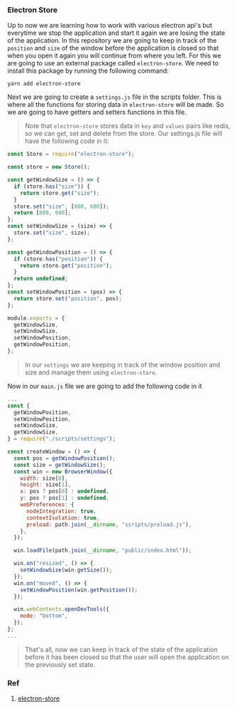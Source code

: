 ### Electron Store

Up to now we are learning how to work with various electron api's but everytime we stop the application and start it again we are losing the state of the application. In this repository we are going to keep in track of the `position` and `size` of the window before the application is closed so that when you open it again you will continue from where you left. For this we are going to use an external package called `electron-store`. We need to install this package by running the following command:

```shell
yarn add electron-store
```

Next we are going to create a `settings.js` file in the scripts folder. This is where all the functions for storing data in `electron-store` will be made. So we are going to have getters and setters functions in this file.

> Note that `electron-store` stores data in `key` and `values` pairs like redis, so we can get, set and delete from the store. Our settings.js file will have the following code in it:

```js
const Store = require("electron-store");

const store = new Store();

const getWindowSize = () => {
  if (store.has("size")) {
    return store.get("size");
  }
  store.set("size", [800, 600]);
  return [800, 600];
};
const setWindowSize = (size) => {
  store.set("size", size);
};

const getWindowPosition = () => {
  if (store.has("position")) {
    return store.get("position");
  }
  return undefined;
};
const setWindowPosition = (pos) => {
  return store.set("position", pos);
};

module.exports = {
  getWindowSize,
  setWindowSize,
  setWindowPosition,
  getWindowPosition,
};
```

> In our `settings` we are keeping in track of the window position and size and manage them using `electron-store`.

Now in our `main.js` file we are going to add the following code in it

```js
...
const {
  getWindowPosition,
  setWindowPosition,
  setWindowSize,
  getWindowSize,
} = require("./scripts/settings");

const createWindow = () => {
  const pos = getWindowPosition();
  const size = getWindowSize();
  const win = new BrowserWindow({
    width: size[0],
    height: size[1],
    x: pos ? pos[0] : undefined,
    y: pos ? pos[1] : undefined,
    webPreferences: {
      nodeIntegration: true,
      contextIsolation: true,
      preload: path.join(__dirname, "scripts/preload.js"),
    },
  });

  win.loadFile(path.join(__dirname, "public/index.html"));

  win.on("resized", () => {
    setWindowSize(win.getSize());
  });
  win.on("moved", () => {
    setWindowPosition(win.getPosition());
  });

  win.webContents.openDevTools({
    mode: "bottom",
  });
};
...

```

> That's all, now we can keep in track of the state of the application before it has been closed so that the user will open the application on the previously set state.

### Ref

1. [electron-store](https://github.com/sindresorhus/electron-store)
